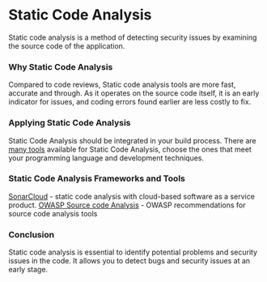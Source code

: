 # Static Code Analysis

Static code analysis is a method of detecting security issues by examining the source code of the application.

### Why Static Code Analysis <a href="#why-static-code-analysis" id="why-static-code-analysis"></a>

Compared to code reviews, Static code analysis tools are more fast, accurate and through. As it operates on the source code itself, it is an early indicator for issues, and coding errors found earlier are less costly to fix.

### Applying Static Code Analysis <a href="#applying-static-code-analysis" id="applying-static-code-analysis"></a>

Static Code Analysis should be integrated in your build process. There are [many tools](https://owasp.org/www-community/Source\_Code\_Analysis\_Tools) available for Static Code Analysis, choose the ones that meet your programming language and development techniques.

### Static Code Analysis Frameworks and Tools <a href="#static-code-analysis-frameworks-and-tools" id="static-code-analysis-frameworks-and-tools"></a>

[SonarCloud](https://sonarcloud.io/) - static code analysis with cloud-based software as a service product. [OWASP Source code Analysis](https://owasp.org/www-community/Source\_Code\_Analysis\_Tools) - OWASP recommendations for source code analysis tools

### Conclusion <a href="#conclusion" id="conclusion"></a>

Static code analysis is essential to identify potential problems and security issues in the code. It allows you to detect bugs and security issues at an early stage.
